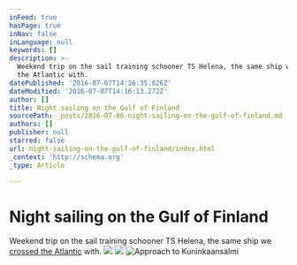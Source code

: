 ```yaml
---
inFeed: true
hasPage: true
inNav: false
inLanguage: null
keywords: []
description: >-
  Weekend trip on the sail training schooner TS Helena, the same ship we crossed
  the Atlantic with.
datePublished: '2016-07-07T14:16:35.826Z'
dateModified: '2016-07-07T14:16:13.272Z'
author: []
title: Night sailing on the Gulf of Finland
sourcePath: _posts/2016-07-06-night-sailing-on-the-gulf-of-finland.md
authors: []
publisher: null
starred: false
url: night-sailing-on-the-gulf-of-finland/index.html
_context: 'http://schema.org'
_type: Article

---
```

# Night sailing on the Gulf of Finland

Weekend trip on the sail training schooner TS Helena, the same ship we [crossed the Atlantic][0] with.
![](https://the-grid-user-content.s3-us-west-2.amazonaws.com/929d036e-2c34-4652-8562-8f7403b7ebcc.jpg)
![](https://the-grid-user-content.s3-us-west-2.amazonaws.com/30193cc4-9205-426f-860f-a067bcf938b7.jpg)
![Approach to Kuninkaansalmi](https://the-grid-user-content.s3-us-west-2.amazonaws.com/f46a0b69-8906-416e-bc1f-e340582f4752.jpg)

[0]: https://bergie.today/sailing-across-the-atlantic/